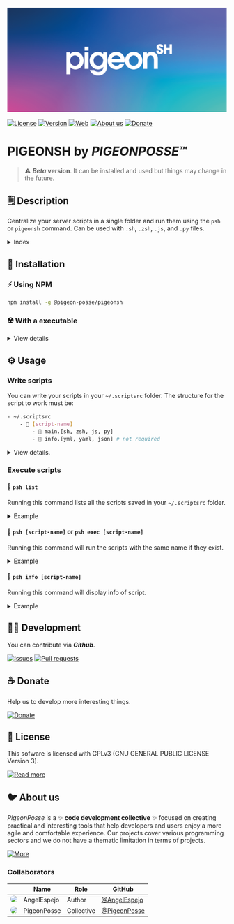 <!--

██████╗ ██╗ ██████╗ ███████╗ ██████╗ ███╗   ██╗                
██╔══██╗██║██╔════╝ ██╔════╝██╔═══██╗████╗  ██║                
██████╔╝██║██║  ███╗█████╗  ██║   ██║██╔██╗ ██║                
██╔═══╝ ██║██║   ██║██╔══╝  ██║   ██║██║╚██╗██║                
██║     ██║╚██████╔╝███████╗╚██████╔╝██║ ╚████║                
╚═╝     ╚═╝ ╚═════╝ ╚══════╝ ╚═════╝ ╚═╝  ╚═══╝                
                                                               
██████╗  ██████╗ ███████╗███████╗███████╗                      
██╔══██╗██╔═══██╗██╔════╝██╔════╝██╔════╝                      
██████╔╝██║   ██║███████╗███████╗█████╗                        
██╔═══╝ ██║   ██║╚════██║╚════██║██╔══╝                        
██║     ╚██████╔╝███████║███████║███████╗                      
╚═╝      ╚═════╝ ╚══════╝╚══════╝╚══════╝                      
                                                               
                                                               
                                                               
█████╗█████╗█████╗█████╗█████╗█████╗█████╗█████╗               
╚════╝╚════╝╚════╝╚════╝╚════╝╚════╝╚════╝╚════╝               
                                                               
                                                               
                                                               
██████╗ ██╗ ██████╗ ███████╗ ██████╗ ███╗   ██╗███████╗██╗  ██╗
██╔══██╗██║██╔════╝ ██╔════╝██╔═══██╗████╗  ██║██╔════╝██║  ██║
██████╔╝██║██║  ███╗█████╗  ██║   ██║██╔██╗ ██║███████╗███████║
██╔═══╝ ██║██║   ██║██╔══╝  ██║   ██║██║╚██╗██║╚════██║██╔══██║
██║     ██║╚██████╔╝███████╗╚██████╔╝██║ ╚████║███████║██║  ██║
╚═╝     ╚═╝ ╚═════╝ ╚══════╝ ╚═════╝ ╚═╝  ╚═══╝╚══════╝╚═╝  ╚═╝                                                    

CREATED BY ANGELO
FOR PIGEONPOSSE.COM

-->

![HEADER PIGEONSH](docs/header.png)

[![License](https://img.shields.io/github/license/pigeon-posse/pigeonsh?color=blue&label=License&style=flat-square)](https://npmjs.com/package/@pigeon-posse/pigeonsh)
[![Version](https://img.shields.io/npm/v/@pigeon-posse/pigeonsh?color=a1b858&label&style=flat-square)](https://npmjs.com/package/@pigeon-posse/pigeonsh)
[![Web](https://img.shields.io/badge/Web-grey?style=flat-square)](https://pigeonposse.com/) 
[![About us](https://img.shields.io/badge/About-us-grey?style=flat-square)](https://pigeonposse.com/?popup=about) 
[![Donate](https://img.shields.io/badge/Donate-pink?style=flat-square)](https://pigeonposse.com/?popup=donate) 

# PIGEONSH by _PIGEONPOSSE™_

> :warning: **_Beta_ version**. It can be installed and used but things may change in the future.

## 🗒 Description

Centralize your server scripts in a single folder and run them using the ```psh``` or ```pigeonsh``` command.
Can be used with ```.sh```, ```.zsh```, ```.js```, and ```.py``` files.

<details>
<summary>Index</summary>

1. [Description](#-description) 
2. [Installation](#-installation) 
3. [Usage](#%EF%B8%8F-usage)
	- [Write scripts](#write-scripts)
	- [Execute scripts](#execute-scripts)
		- [list](#-psh-list)
		- [[script-name] or exec [script-name]](#-psh-script-name-or-psh-exec-script-name)
		- [info [script-name]](#-psh-info-script-name)
4. [Development](#-development)
5. [Donate](#-donate)
6. [License](#-license)
7. [About us](#-about-us)

</details>

## 🔑 Installation

### ⚡️ Using NPM

```bash
npm install -g @pigeon-posse/pigeonsh
```

### ☢️ With a executable

<details>
<summary>View details</summary>

> :warning: __Not recommended__. If you install it this way, the executable will be heavier.

Supported on __Linux__, __MacOs__ and __Windows__.

#### Fast mode

##### ```macos```:

```bash
git clone https://github.com/pigeon-posse/pigeonsh.git pigeonsh && cp pigeonsh/dist/pigeonsh-macos /usr/local/bin/psh && psh hello
```

##### ```linux```:

```bash
git clone https://github.com/pigeon-posse/pigeonsh.git pigeonsh && cp pigeonsh/dist/pigeonsh-linux /usr/local/bin/psh && psh hello
```

<!-- ##### ```Windows```:

```bash
git clone https://github.com/pigeon-posse/pigeonsh.git pigeonsh && copy pigeonsh/dist/pigeonsh-win.exe /usr/local/bin/psh && psh hello
``` -->

##### ✅ Success installation
If the installation has been executed correctly you should see at the end of your line a:

```Hello Pigeon 🐦🌈```


#### Manual mode

1. Clone the repository and go to the dist folder.
2. Copy the executable corresponding to your operating system in your ```bin``` folder. 

</details>

## ⚙️ Usage

### Write scripts

You can write your scripts in your ```~/.scriptsrc``` folder. The structure for the script to work must be:

```bash
- ~/.scriptsrc
	- 📂 [script-name] 
		- 📄 main.[sh, zsh, js, py]
		- 📜 info.[yml, yaml, json] # not required
```

<details>
<summary>View details.</summary>

<br>
<li> 
📂 <code>[script-name]</code>:<br> The name of the folder will be the name that you execute from the <code>psh</code> command. 
Folder name must not contain spaces.
</li>
<br>

<li> 
📄 <code>main.[sh, js, py]</code>:<br> The main file is the file that will be executed, here you will write your code. It could be <code>.sh</code>, <code>.js</code>, <code>.py</code>. <b>main.sh</b> example:<br><br>

```bash
#!/bin/sh

echo "Hello Pigeon 🐦🌈"
```

</li>
<br>

<li> 
📜 <code>info.[yml, yaml, json]</code>:<br> Not required. In this file you will add the information of your scripts. <b>info.yml</b> example:<br><br>

```yaml
description: Print hello message.
version: 1.0.0
```

</li>
<br>

</details>

### Execute scripts

#### 🚀 ```psh list```
Running this command lists all the scripts saved in your ```~/.scriptsrc``` folder.

<details>
<summary>Example</summary>

Run:

```bash
psh list
```

Returns <b>list of scripts like:</b>

```bash
hello
aliasrc
hosts 
```

</details>

#### 🚀 ```psh [script-name]``` or ```psh exec [script-name]```

Running this command will run the scripts with the same name if they exist. 

<details>
<summary>Example</summary>

Run:

```bash 
psh hello
```
or
```bash
psh exec hello
```

Returns <b><code>hello</code> script:</b>

```bash
Hello Pigeon 🐦🌈
```

</details>

#### 🚀 ```psh info [script-name]```

Running this command will display info of script.

<details>
<summary>Example</summary>

Run:

```bash
psh info hello
```

Returns <b><code>hello</code> script info:</b>

```bash
{
	"description": "Print hello message",
	"version": "1.0.0"
}
```

</details>

## 👨‍💻 Development

You can contribute via **_Github_**.

[![Issues](https://img.shields.io/badge/Issues-grey?style=flat-square)](https://github.com/pigeon-posse/pigeonsh/issues)
[![Pull requests](https://img.shields.io/badge/Pulls-grey?style=flat-square)](https://github.com/pigeon-posse/pigeonsh/pulls)


## ☕ Donate

Help us to develop more interesting things.

[![Donate](https://img.shields.io/badge/Donate-grey?style=flat-square)](https://pigeonposse.com/?popup=donate) 


## 📜 License

This sofware is licensed with GPLv3 (GNU GENERAL PUBLIC LICENSE Version 3).

[![Read more](https://img.shields.io/badge/Read-more-grey?style=flat-square)](https://github.com/pigeon-posse/pigeonsh/blob/main/LICENSE)

## 🐦 About us

_PigeonPosse_ is a ✨ **code development collective** ✨ focused on creating practical and interesting tools that help developers and users enjoy a more agile and comfortable experience. Our projects cover various programming sectors and we do not have a thematic limitation in terms of projects.

[![More](https://img.shields.io/badge/Read-more-grey?style=flat-square)](https://github.com/PigeonPosse/PigeonPosse)

### Collaborators

|                                                                                    | Name        | Role         | GitHub                                         |
| ---------------------------------------------------------------------------------- | ----------- | ------------ | ---------------------------------------------- |
| <img src="https://github.com/AngelEspejo.png?size=72" style="border-radius:100%"/> | AngelEspejo | Author       | [@AngelEspejo](https://github.com/AngelEspejo) |
| <img src="https://github.com/PigeonPosse.png?size=72" style="border-radius:100%"/> | PigeonPosse | Collective	  | [@PigeonPosse](https://github.com/PigeonPosse) |


<br>